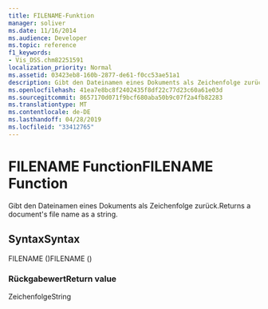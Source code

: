 ```yaml
---
title: FILENAME-Funktion
manager: soliver
ms.date: 11/16/2014
ms.audience: Developer
ms.topic: reference
f1_keywords:
- Vis_DSS.chm82251591
localization_priority: Normal
ms.assetid: 03423eb8-160b-2877-de61-f0cc53ae51a1
description: Gibt den Dateinamen eines Dokuments als Zeichenfolge zurück.
ms.openlocfilehash: 41ea7e8bc8f2402435f8df22c77d23c60a61e03d
ms.sourcegitcommit: 8657170d071f9bcf680aba50b9c07f2a4fb82283
ms.translationtype: MT
ms.contentlocale: de-DE
ms.lasthandoff: 04/28/2019
ms.locfileid: "33412765"
---
```

# <a name="filename-function"></a><span data-ttu-id="d26fb-103">FILENAME Function</span><span class="sxs-lookup"><span data-stu-id="d26fb-103">FILENAME Function</span></span>

<span data-ttu-id="d26fb-104">Gibt den Dateinamen eines Dokuments als Zeichenfolge zurück.</span><span class="sxs-lookup"><span data-stu-id="d26fb-104">Returns a document's file name as a string.</span></span>
  
## <a name="syntax"></a><span data-ttu-id="d26fb-105">Syntax</span><span class="sxs-lookup"><span data-stu-id="d26fb-105">Syntax</span></span>

<span data-ttu-id="d26fb-106">FILENAME ()</span><span class="sxs-lookup"><span data-stu-id="d26fb-106">FILENAME ()</span></span>
  
### <a name="return-value"></a><span data-ttu-id="d26fb-107">Rückgabewert</span><span class="sxs-lookup"><span data-stu-id="d26fb-107">Return value</span></span>

<span data-ttu-id="d26fb-108">Zeichenfolge</span><span class="sxs-lookup"><span data-stu-id="d26fb-108">String</span></span>
  

